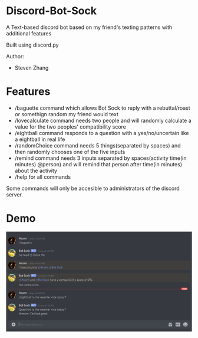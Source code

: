 # Discord-Bot-Sock
A Text-based discord bot based on my friend's texting patterns with additional features

Built using discord.py


Author: 
  - Steven Zhang

# Features
* /baguette command which allows Bot Sock to reply with a rebuttal/roast or somethign random my friend would text
* /lovecalculate command needs two people and will randomly calculate a value for the two peoples' compatibility score
* /eightball command responds to a question with a yes/no/uncertain like a eightball in real life
* /randomChoice command needs 5 things(separated by spaces) and then randomly chooses one of the five inputs
* /remind command needs 3 inputs separated by spaces(activity time(in minutes) @person) and will remind that person after time(in minutes) about the activity
* /help for all commands

Some commands will only be accesible to administrators of the discord server.

# Demo
![demo](https://github.com/stevenzhang070302/Discord-Bot-Sock/blob/master/botSockDemo.png?raw=true)
